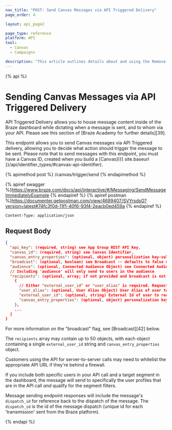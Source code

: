 ```yaml
---
nav_title: "POST: Send Canvas Messages via API Triggered Delivery"
page_order: 4

layout: api_page2

page_type: reference
platform: API
tool:
  - Canvas
  - Campaigns

description: "This article outlines details about and using the Remove Email Addresses from the Spam List Braze endpoint."
---
```


{% api %}

# Sending Canvas Messages via API Triggered Delivery

API Triggered Delivery allows you to house message content inside of the Braze dashboard while dictating when a message is sent, and to whom via your API. Please see this section of [Braze Academy for further details][39].

This endpoint allows you to send Canvas messages via API Triggered delivery, allowing you to decide what action should trigger the message to be sent. Please note that to send messages with this endpoint, you must have a Canvas ID, created when you build a [Canvas]({{ site.baseurl }}/api/identifier_types/#canvas-api-identifier).

{% apimethod post %}
/canvas/trigger/send
{% endapimethod %}


{% apiref swagger %}https://www.braze.com/docs/api/interactive/#/Messaging/SendMessageImmediatelyExample {% endapiref %}
{% apiref postman %}https://documenter.getpostman.com/view/4689407/SVYrsdsG?version=latest#74fc3f0d-11f1-40f6-93f4-2eacb0ed459a {% endapiref %}

```
Content-Type: application/json
```

## Request Body

```json
{
  "api_key": (required, string) see App Group REST API Key,
  "canvas_id": (required, string) see Canvas Identifier,
  "canvas_entry_properties": (optional, object) personalization key-value pairs that will apply to all users in this request,
  "broadcast": (optional, boolean) see Broadcast -- defaults to false on 8/31/17, must be set to true if "recipients" is omitted,
  "audience": (optional, Connected Audience Object) see Connected Audience,
  // Including 'audience' will only send to users in the audience
  "recipients": (optional, array; if not provided and broadcast is not set to 'false', message will send to the entire segment targeted by the Canvas) [
    {
      // Either "external_user_id" or "user_alias" is required. Requests must specify only one.
      "user_alias": (optional, User Alias Object) User Alias of user to receive message,
      "external_user_id": (optional, string) External Id of user to receive message,
      "canvas_entry_properties": (optional, object) personalization key-value pairs that will apply to this user (these key-value pairs will override any keys that conflict with canvas_entry_properties above)
    },
    ...
  ]
}
```
For more information on the "broadcast" flag, see [Broadcast][42] below.

The `recipients` array may contain up to 50 objects, with each object containing a single `external_user_id` string and `canvas_entry_properties` object.

Customers using the API for server-to-server calls may need to whitelist the appropriate API URL if they're behind a firewall.

If you include both specific users in your API call and a target segment in the dashboard, the message will send to specifically the user profiles that are in the API call *and* qualify for the segment filters.

Message sending endpoint responses will include the message's `dispatch_id` for reference back to the dispatch of the message. The `dispatch_id` is the id of the message dispatch (unique id for each 'transmission' sent from the Braze platform).


{% endapi %}


[41]: https://dashboard-01.braze.com/app_settings/developer_console/activitylog/
